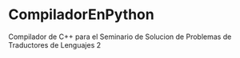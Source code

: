 # CompiladorEnPython
Compilador de C++ para el Seminario de Solucion de Problemas de Traductores de Lenguajes 2
